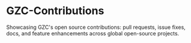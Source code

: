 # GZC-Contributions
Showcasing GZC's open source contributions: pull requests, issue fixes, docs, and feature enhancements across global open-source projects.
